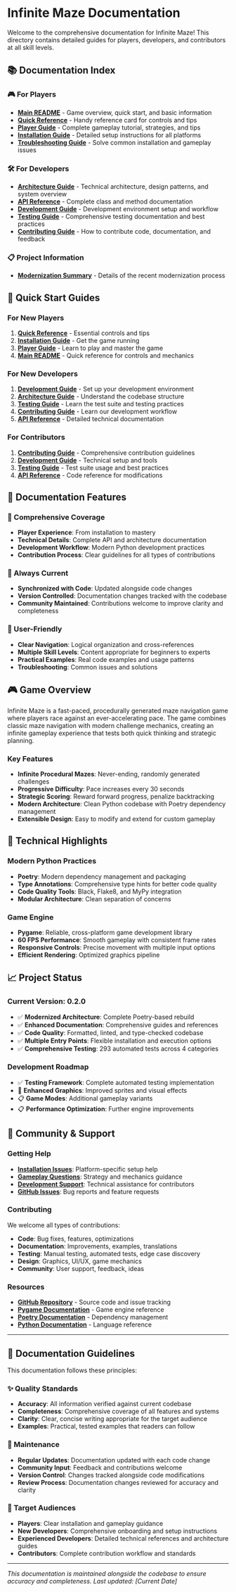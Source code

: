# Infinite Maze Documentation

Welcome to the comprehensive documentation for Infinite Maze! This directory contains detailed guides for players, developers, and contributors at all skill levels.

## 📚 Documentation Index

### 🎮 For Players
- **[Main README](../README.md)** - Game overview, quick start, and basic information
- **[Quick Reference](quick-reference.md)** - Handy reference card for controls and tips
- **[Player Guide](player-guide.md)** - Complete gameplay tutorial, strategies, and tips
- **[Installation Guide](installation-guide.md)** - Detailed setup instructions for all platforms
- **[Troubleshooting Guide](troubleshooting.md)** - Solve common installation and gameplay issues

### 🛠️ For Developers
- **[Architecture Guide](architecture.md)** - Technical architecture, design patterns, and system overview
- **[API Reference](api-reference.md)** - Complete class and method documentation
- **[Development Guide](development.md)** - Development environment setup and workflow
- **[Testing Guide](testing-guide.md)** - Comprehensive testing documentation and best practices
- **[Contributing Guide](contributing.md)** - How to contribute code, documentation, and feedback

### 📋 Project Information
- **[Modernization Summary](modernization.md)** - Details of the recent modernization process

## 🚀 Quick Start Guides

### For New Players
1. **[Quick Reference](quick-reference.md)** - Essential controls and tips
2. **[Installation Guide](installation-guide.md)** - Get the game running
3. **[Player Guide](player-guide.md)** - Learn to play and master the game
4. **[Main README](../README.md)** - Quick reference for controls and mechanics

### For New Developers
1. **[Development Guide](development.md)** - Set up your development environment
2. **[Architecture Guide](architecture.md)** - Understand the codebase structure
3. **[Testing Guide](testing-guide.md)** - Learn the test suite and testing practices
4. **[Contributing Guide](contributing.md)** - Learn our development workflow
5. **[API Reference](api-reference.md)** - Detailed technical documentation

### For Contributors
1. **[Contributing Guide](contributing.md)** - Comprehensive contribution guidelines
2. **[Development Guide](development.md)** - Technical setup and tools
3. **[Testing Guide](testing-guide.md)** - Test suite usage and best practices
4. **[API Reference](api-reference.md)** - Code reference for modifications

## 📖 Documentation Features

### 🎯 Comprehensive Coverage
- **Player Experience**: From installation to mastery
- **Technical Details**: Complete API and architecture documentation
- **Development Workflow**: Modern Python development practices
- **Contribution Process**: Clear guidelines for all types of contributions

### 🔄 Always Current
- **Synchronized with Code**: Updated alongside code changes
- **Version Controlled**: Documentation changes tracked with the codebase
- **Community Maintained**: Contributions welcome to improve clarity and completeness

### 🌟 User-Friendly
- **Clear Navigation**: Logical organization and cross-references
- **Multiple Skill Levels**: Content appropriate for beginners to experts
- **Practical Examples**: Real code examples and usage patterns
- **Troubleshooting**: Common issues and solutions

## 🎮 Game Overview

Infinite Maze is a fast-paced, procedurally generated maze navigation game where players race against an ever-accelerating pace. The game combines classic maze navigation with modern challenge mechanics, creating an infinite gameplay experience that tests both quick thinking and strategic planning.

### Key Features
- **Infinite Procedural Mazes**: Never-ending, randomly generated challenges
- **Progressive Difficulty**: Pace increases every 30 seconds
- **Strategic Scoring**: Reward forward progress, penalize backtracking
- **Modern Architecture**: Clean Python codebase with Poetry dependency management
- **Extensible Design**: Easy to modify and extend for custom gameplay

## 🔧 Technical Highlights

### Modern Python Practices
- **Poetry**: Modern dependency management and packaging
- **Type Annotations**: Comprehensive type hints for better code quality
- **Code Quality Tools**: Black, Flake8, and MyPy integration
- **Modular Architecture**: Clean separation of concerns

### Game Engine
- **Pygame**: Reliable, cross-platform game development library
- **60 FPS Performance**: Smooth gameplay with consistent frame rates
- **Responsive Controls**: Precise movement with multiple input options
- **Efficient Rendering**: Optimized graphics pipeline

## 📈 Project Status

### Current Version: 0.2.0
- ✅ **Modernized Architecture**: Complete Poetry-based rebuild
- ✅ **Enhanced Documentation**: Comprehensive guides and references
- ✅ **Code Quality**: Formatted, linted, and type-checked codebase
- ✅ **Multiple Entry Points**: Flexible installation and execution options
- ✅ **Comprehensive Testing**: 293 automated tests across 4 categories

### Development Roadmap
- ✅ **Testing Framework**: Complete automated testing implementation
- 🔄 **Enhanced Graphics**: Improved sprites and visual effects
- 📋 **Game Modes**: Additional gameplay variants
- 📋 **Performance Optimization**: Further engine improvements

## 🤝 Community & Support

### Getting Help
- **[Installation Issues](installation-guide.md#troubleshooting)**: Platform-specific setup help
- **[Gameplay Questions](player-guide.md)**: Strategy and mechanics guidance
- **[Development Support](contributing.md#getting-help)**: Technical assistance for contributors
- **[GitHub Issues](https://github.com/1024Adam/infinite-maze/issues)**: Bug reports and feature requests

### Contributing
We welcome all types of contributions:
- **Code**: Bug fixes, features, optimizations
- **Documentation**: Improvements, examples, translations
- **Testing**: Manual testing, automated tests, edge case discovery
- **Design**: Graphics, UI/UX, game mechanics
- **Community**: User support, feedback, ideas

### Resources
- **[GitHub Repository](https://github.com/1024Adam/infinite-maze)** - Source code and issue tracking
- **[Pygame Documentation](https://www.pygame.org/docs/)** - Game engine reference
- **[Poetry Documentation](https://python-poetry.org/docs/)** - Dependency management
- **[Python Documentation](https://docs.python.org/)** - Language reference

---

## 📝 Documentation Guidelines

This documentation follows these principles:

### ✨ Quality Standards
- **Accuracy**: All information verified against current codebase
- **Completeness**: Comprehensive coverage of all features and systems
- **Clarity**: Clear, concise writing appropriate for the target audience
- **Examples**: Practical, tested examples that readers can follow

### 🔄 Maintenance
- **Regular Updates**: Documentation updated with each code change
- **Community Input**: Feedback and contributions welcome
- **Version Control**: Changes tracked alongside code modifications
- **Review Process**: Documentation changes reviewed for accuracy and clarity

### 🎯 Target Audiences
- **Players**: Clear installation and gameplay guidance
- **New Developers**: Comprehensive onboarding and setup instructions
- **Experienced Developers**: Detailed technical references and architecture guides
- **Contributors**: Complete contribution workflow and standards

---

*This documentation is maintained alongside the codebase to ensure accuracy and completeness. Last updated: [Current Date]*
